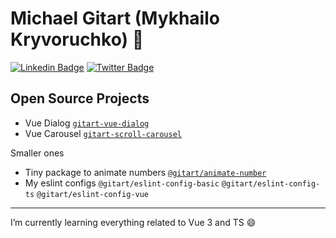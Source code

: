# Michael Gitart (Mykhailo Kryvoruchko) 👋

[![Linkedin Badge](https://img.shields.io/badge/-LinkedIn-blue?style=flat-square&logo=Linkedin&logoColor=white&link=https://www.linkedin.com/in/michaelgitart/)](https://www.linkedin.com/in/michaelgitart/)
[![Twitter Badge](https://img.shields.io/badge/-Twitter-1ca0f1?style=flat-square&labelColor=1ca0f1&logo=twitter&logoColor=white&link=https://twitter.com/michaelgitart)](https://twitter.com/michaelgitart)

## Open Source Projects

- Vue Dialog [`gitart-vue-dialog`](https://www.npmjs.com/package/gitart-vue-dialog)
- Vue Carousel [`gitart-scroll-carousel`](https://www.npmjs.com/package/gitart-scroll-carousel)

Smaller ones
- Tiny package to animate numbers [`@gitart/animate-number`](https://www.npmjs.com/package/gitart-animate-number)
- My eslint configs `@gitart/eslint-config-basic` `@gitart/eslint-config-ts` `@gitart/eslint-config-vue`

---

I’m currently learning everything related to Vue 3 and TS 😄
